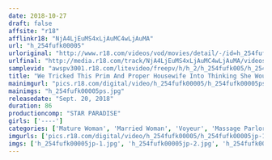 ```yaml
---
date: 2018-10-27
draft: false
affsite: "r18"
afflinkr18: "NjA4LjEuMS4xLjAuMC4wLjAuMA"
url: "h_254fufk00005"
urloriginal: "http://www.r18.com/videos/vod/movies/detail/-/id=h_254fufk00005"
urlfinal: "http://media.r18.com/track/NjA4LjEuMS4xLjAuMC4wLjAuMA/videos/vod/movies/detail/-/id=h_254fufk00005"
samplevid: "awspv3001.r18.com/litevideo/freepv/h/h_2/h_254fufk005/h_254fufk005_dmb_w.mp4"
title: "We Tricked This Prim And Proper Housewife Into Thinking She Would Receive A Massage Parlor Interview... MK 48 Years Old"
mainimgurl: "pics.r18.com/digital/video/h_254fufk00005/h_254fufk00005ps.jpg"
mainimgs: "h_254fufk00005ps.jpg"
releasedate: "Sept. 20, 2018"
duration: 86
productioncomp: "STAR PARADISE"
girls: ['----']
categories: ['Mature Woman', 'Married Woman', 'Voyeur', 'Massage Parlor', 'Hi-Def']
imgurls: ['pics.r18.com/digital/video/h_254fufk00005/h_254fufk00005jp-1.jpg', 'pics.r18.com/digital/video/h_254fufk00005/h_254fufk00005jp-2.jpg', 'pics.r18.com/digital/video/h_254fufk00005/h_254fufk00005jp-3.jpg', 'pics.r18.com/digital/video/h_254fufk00005/h_254fufk00005jp-4.jpg', 'pics.r18.com/digital/video/h_254fufk00005/h_254fufk00005jp-5.jpg', 'pics.r18.com/digital/video/h_254fufk00005/h_254fufk00005jp-6.jpg', 'pics.r18.com/digital/video/h_254fufk00005/h_254fufk00005jp-7.jpg', 'pics.r18.com/digital/video/h_254fufk00005/h_254fufk00005jp-8.jpg', 'pics.r18.com/digital/video/h_254fufk00005/h_254fufk00005jp-9.jpg', 'pics.r18.com/digital/video/h_254fufk00005/h_254fufk00005jp-10.jpg', 'pics.r18.com/digital/video/h_254fufk00005/h_254fufk00005jp-11.jpg', 'pics.r18.com/digital/video/h_254fufk00005/h_254fufk00005jp-12.jpg', 'pics.r18.com/digital/video/h_254fufk00005/h_254fufk00005jp-13.jpg', 'pics.r18.com/digital/video/h_254fufk00005/h_254fufk00005jp-14.jpg', 'pics.r18.com/digital/video/h_254fufk00005/h_254fufk00005jp-15.jpg', 'pics.r18.com/digital/video/h_254fufk00005/h_254fufk00005jp-16.jpg', 'pics.r18.com/digital/video/h_254fufk00005/h_254fufk00005jp-17.jpg', 'pics.r18.com/digital/video/h_254fufk00005/h_254fufk00005jp-18.jpg', 'pics.r18.com/digital/video/h_254fufk00005/h_254fufk00005jp-19.jpg', 'pics.r18.com/digital/video/h_254fufk00005/h_254fufk00005jp-20.jpg']
imgs: ['h_254fufk00005jp-1.jpg', 'h_254fufk00005jp-2.jpg', 'h_254fufk00005jp-3.jpg', 'h_254fufk00005jp-4.jpg', 'h_254fufk00005jp-5.jpg', 'h_254fufk00005jp-6.jpg', 'h_254fufk00005jp-7.jpg', 'h_254fufk00005jp-8.jpg', 'h_254fufk00005jp-9.jpg', 'h_254fufk00005jp-10.jpg', 'h_254fufk00005jp-11.jpg', 'h_254fufk00005jp-12.jpg', 'h_254fufk00005jp-13.jpg', 'h_254fufk00005jp-14.jpg', 'h_254fufk00005jp-15.jpg', 'h_254fufk00005jp-16.jpg', 'h_254fufk00005jp-17.jpg', 'h_254fufk00005jp-18.jpg', 'h_254fufk00005jp-19.jpg', 'h_254fufk00005jp-20.jpg']
---
```

